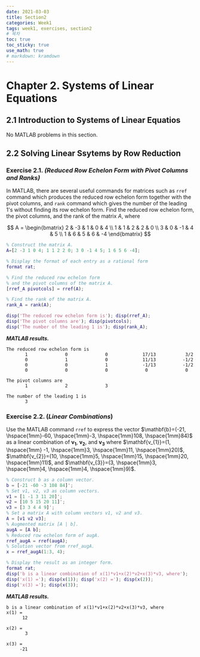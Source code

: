 ```yaml
---
date: 2021-03-03
title: Section2
categories: Week1
tags: week1, exercises, section2
# 목차
toc: true  
toc_sticky: true
use_math: true
# markdown: kramdown
---
```


# Chapter 2. Systems of Linear Equations

## 2.1 Introduction to Systems of Linear Equatios

No MATLAB problems in this section.

## 2.2 Solving Linear Ssytems by Row Reduction

### Exercise 2.1. *(Reduced Row Echelon Form with Pivot Columns and Ranks)*

In MATLAB, there are several useful commands for matrices such as `rref`
command which produces the reduced row echelon form together with the
pivot columns, and `rank` command which gives the number of the leading
$1$'s without finding its row echelon form. Find the reduced row echelon
form, the pivot columns, and the rank of the matrix $A$, where

$$
A = 
\begin{bmatrix}
2 & -3 & 1 & 0 & 4 \\
1 & 1 & 2 & 2 & 0 \\
3 & 0 & -1 & 4 & 5 \\
1 & 6 & 5 & 6 & -4
\end{bmatrix}
$$

```matlab
% Construct the matrix A.
A=[2 -3 1 0 4; 1 1 2 2 0; 3 0 -1 4 5; 1 6 5 6 -4]; 

% Display the format of each entry as a rational form
format rat; 

% Find the reduced row echelon form 
% and the pivot columns of the matrix A.
[rref_A pivotcols] = rref(A);

% Find the rank of the matrix A.
rank_A = rank(A); 

disp('The reduced row echelon form is'); disp(rref_A);
disp('The pivot columns are'); disp(pivotcols);
disp('The number of the leading 1 is'); disp(rank_A);
```

***MATLAB results.***
```
The reduced row echelon form is
       1              0              0             17/13           3/2     
       0              1              0             11/13          -1/2     
       0              0              1             -1/13          -1/2     
       0              0              0              0              0       

The pivot columns are
       1              2              3       

The number of the leading 1 is
       3       
```


### Exercise 2.2. (*Linear Combinations*)

Use the MATLAB command `rref` to express the
vector $\mathbf{b}=(-21, \hspace{1mm}-60, \hspace{1mm}-3, \hspace{1mm}108, \hspace{1mm}84)$ as a linear combination of $\mathbf{v_{1}}$, $\mathbf{v_{2}}$, and $\mathbf{v_{3}}$ where $\mathbf{v_{1}}=(1, \hspace{1mm} -1, \hspace{1mm}3, \hspace{1mm}11, \hspace{1mm}20)$, $\mathbf{v_{2}}=(10, \hspace{1mm}5, \hspace{1mm}15, \hspace{1mm}20, \hspace{1mm}11)$, and $\mathbf{v_{3}}=(3, \hspace{1mm}3, \hspace{1mm}4, \hspace{1mm}4, \hspace{1mm}9)$.

```matlab
% Construct b as a column vector.
b = [-21 -60 -3 108 84]';
% Set v1, v2, v3 as column vectors. 
v1 = [1 -1 3 11 20]'; 
v2 = [10 5 15 20 11]'; 
v3 = [3 3 4 4 9]';
% Set a matrix A with column vectors v1, v2 and v3. 
A = [v1 v2 v3]; 
% Augmented matrix [A | b].
augA = [A b]; 
% Reduced row echelon form of augA.
rref_augA = rref(augA);
% Solution vector from rref_augA. 
x = rref_augA(1:3, 4); 

% Display the result as an integer form.
format rat; 
disp('b is a linear combination of x(1)*v1+x(2)*v2+x(3)*v3, where');
disp('x(1) ='); disp(x(1)); disp('x(2) ='); disp(x(2));
disp('x(3) ='); disp(x(3));
```

***MATLAB results.***
```
b is a linear combination of x(1)*v1+x(2)*v2+x(3)*v3, where
x(1) =
      12       

x(2) =
       3       

x(3) =
     -21   
```